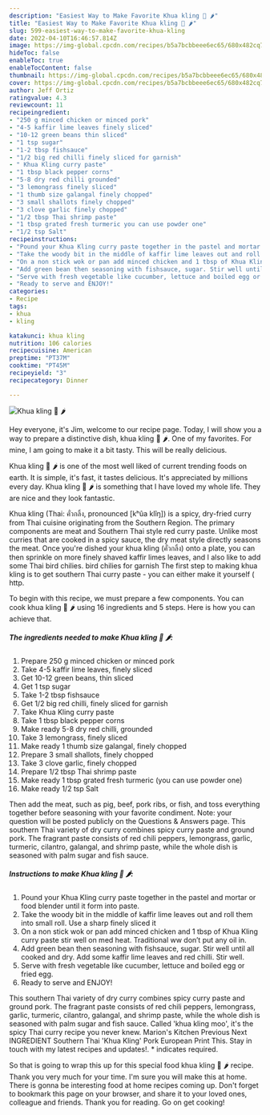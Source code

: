 ```yaml
---
description: "Easiest Way to Make Favorite Khua kling 🍚 🌶"
title: "Easiest Way to Make Favorite Khua kling 🍚 🌶"
slug: 599-easiest-way-to-make-favorite-khua-kling
date: 2022-04-10T16:46:57.814Z
image: https://img-global.cpcdn.com/recipes/b5a7bcbbeee6ec65/680x482cq70/khua-kling-recipe-main-photo.jpg
hideToc: false
enableToc: true
enableTocContent: false
thumbnail: https://img-global.cpcdn.com/recipes/b5a7bcbbeee6ec65/680x482cq70/khua-kling-recipe-main-photo.jpg
cover: https://img-global.cpcdn.com/recipes/b5a7bcbbeee6ec65/680x482cq70/khua-kling-recipe-main-photo.jpg
author: Jeff Ortiz
ratingvalue: 4.3
reviewcount: 11
recipeingredient:
- "250 g minced chicken or minced pork"
- "4-5 kaffir lime leaves finely sliced"
- "10-12 green beans thin sliced"
- "1 tsp sugar"
- "1-2 tbsp fishsauce"
- "1/2 big red chilli finely sliced for garnish"
- " Khua Kling curry paste"
- "1 tbsp black pepper corns"
- "5-8 dry red chilli grounded"
- "3 lemongrass finely sliced"
- "1 thumb size galangal finely chopped"
- "3 small shallots finely chopped"
- "3 clove garlic finely chopped"
- "1/2 tbsp Thai shrimp paste"
- "1 tbsp grated fresh turmeric you can use powder one"
- "1/2 tsp Salt"
recipeinstructions:
- "Pound your Khua Kling curry paste together in the pastel and mortar or food blender until it form into paste."
- "Take the woody bit in the middle of kaffir lime leaves out and roll them into small roll. Use a sharp finely sliced it"
- "On a non stick wok or pan add minced chicken and 1 tbsp of Khua Kling curry paste stir well on med heat. Traditional ww don’t put any oil in."
- "Add green bean then seasoning with fishsauce, sugar. Stir well until all cooked and dry. Add some kaffir lime leaves and red chilli. Stir well."
- "Serve with fresh vegetable like cucumber, lettuce and boiled egg or fried egg."
- "Ready to serve and ENJOY!"
categories:
- Recipe
tags:
- khua
- kling

katakunci: khua kling 
nutrition: 106 calories
recipecuisine: American
preptime: "PT37M"
cooktime: "PT45M"
recipeyield: "3"
recipecategory: Dinner

---
```



![Khua kling 🍚 🌶](https://img-global.cpcdn.com/recipes/b5a7bcbbeee6ec65/680x482cq70/khua-kling-recipe-main-photo.jpg)

Hey everyone, it's Jim, welcome to our recipe page. Today, I will show you a way to prepare a distinctive dish, khua kling 🍚 🌶. One of my favorites. For mine, I am going to make it a bit tasty. This will be really delicious.

Khua kling 🍚 🌶 is one of the most well liked of current trending foods on earth. It is simple, it's fast, it tastes delicious. It's appreciated by millions every day. Khua kling 🍚 🌶 is something that I have loved my whole life. They are nice and they look fantastic.

Khua kling (Thai: คั่วกลิ้ง, pronounced [kʰûa klîŋ]) is a spicy, dry-fried curry from Thai cuisine originating from the Southern Region. The primary components are meat and Southern Thai style red curry paste. Unlike most curries that are cooked in a spicy sauce, the dry meat style directly seasons the meat. Once you&#39;re dished your khua kling (คั่วกลิ้ง) onto a plate, you can then sprinkle on more finely shaved kaffir limes leaves, and I also like to add some Thai bird chilies. bird chilies for garnish The first step to making khua kling is to get southern Thai curry paste - you can either make it yourself ( http.


To begin with this recipe, we must prepare a few components. You can cook khua kling 🍚 🌶 using 16 ingredients and 5 steps. Here is how you can achieve that.

<!--inarticleads1-->

##### The ingredients needed to make Khua kling 🍚 🌶:

1. Prepare 250 g minced chicken or minced pork
1. Take 4-5 kaffir lime leaves, finely sliced
1. Get 10-12 green beans, thin sliced
1. Get 1 tsp sugar
1. Take 1-2 tbsp fishsauce
1. Get 1/2 big red chilli, finely sliced for garnish
1. Take  Khua Kling curry paste
1. Take 1 tbsp black pepper corns
1. Make ready 5-8 dry red chilli, grounded
1. Take 3 lemongrass, finely sliced
1. Make ready 1 thumb size galangal, finely chopped
1. Prepare 3 small shallots, finely chopped
1. Take 3 clove garlic, finely chopped
1. Prepare 1/2 tbsp Thai shrimp paste
1. Make ready 1 tbsp grated fresh turmeric (you can use powder one)
1. Make ready 1/2 tsp Salt


Then add the meat, such as pig, beef, pork ribs, or fish, and toss everything together before seasoning with your favorite condiment. Note: your question will be posted publicly on the Questions & Answers page. This southern Thai variety of dry curry combines spicy curry paste and ground pork. The fragrant paste consists of red chili peppers, lemongrass, garlic, turmeric, cilantro, galangal, and shrimp paste, while the whole dish is seasoned with palm sugar and fish sauce. 

<!--inarticleads2-->

##### Instructions to make Khua kling 🍚 🌶:

1. Pound your Khua Kling curry paste together in the pastel and mortar or food blender until it form into paste.
1. Take the woody bit in the middle of kaffir lime leaves out and roll them into small roll. Use a sharp finely sliced it
1. On a non stick wok or pan add minced chicken and 1 tbsp of Khua Kling curry paste stir well on med heat. Traditional ww don’t put any oil in.
1. Add green bean then seasoning with fishsauce, sugar. Stir well until all cooked and dry. Add some kaffir lime leaves and red chilli. Stir well.
1. Serve with fresh vegetable like cucumber, lettuce and boiled egg or fried egg.
1. Ready to serve and ENJOY!

This southern Thai variety of dry curry combines spicy curry paste and ground pork. The fragrant paste consists of red chili peppers, lemongrass, garlic, turmeric, cilantro, galangal, and shrimp paste, while the whole dish is seasoned with palm sugar and fish sauce. Called &#39;khua kling moo&#39;, it&#39;s the spicy Thai curry recipe you never knew. Marion&#39;s Kitchen Previous Next INGREDIENT Southern Thai &#39;Khua Kling&#39; Pork European Print This. Stay in touch with my latest recipes and updates!. * indicates required. 

So that is going to wrap this up for this special food khua kling 🍚 🌶 recipe. Thank you very much for your time. I'm sure you will make this at home. There is gonna be interesting food at home recipes coming up. Don't forget to bookmark this page on your browser, and share it to your loved ones, colleague and friends. Thank you for reading. Go on get cooking!
